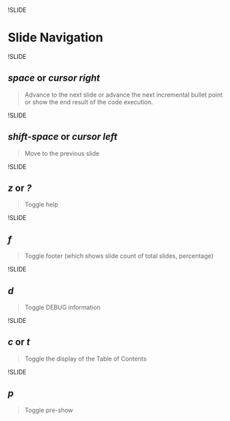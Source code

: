 !SLIDE

# Slide Navigation

!SLIDE

## *space* or *cursor right*

> Advance to the next slide or advance the next incremental bullet point
or show the end result of the code execution.

!SLIDE

## *shift-space* or *cursor left*

> Move to the previous slide

!SLIDE

## *z* or *?*

> Toggle help

!SLIDE

## *f*

> Toggle footer (which shows slide count of total slides, percentage)

!SLIDE

## *d*

> Toggle DEBUG information

!SLIDE

## *c* or *t*

> Toggle the display of the Table of Contents

!SLIDE

## *p*

> Toggle pre-show
